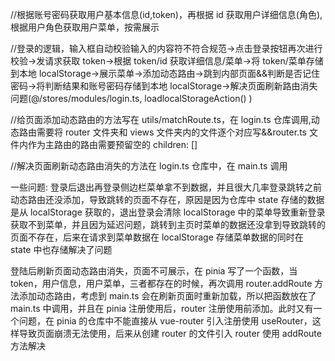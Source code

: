 //根据账号密码获取用户基本信息(id,token)，再根据 id 获取用户详细信息(角色),根据用户角色获取用户菜单，按需展示

//登录的逻辑，输入框自动校验输入的内容符不符合规范->点击登录按钮再次进行校验->发请求获取 token->根据 token/id 获取详细信息/菜单->将 token/菜单存储到本地 localStorage->展示菜单->添加动态路由->跳到内部页面&&判断是否记住密码->将判断结果和账号密码存储到本地 localStorage->解决页面刷新路由消失问题(@/stores/modules/login.ts, loadlocalStorageAction() )

//给页面添加动态路由的方法写在 utils/matchRoute.ts，在 login.ts 仓库调用,动态路由需要将 router 文件夹和 views 文件夹内的文件逐个对应写&&router.ts 文件内作为主路由的路由需要预留空的 children: []

//解决页面刷新动态路由消失的方法在 login.ts 仓库中，在 main.ts 调用

一些问题:
登录后退出再登录侧边栏菜单拿不到数据，并且很大几率登录跳转之前动态路由还没添加，导致跳转的页面不存在，原因是因为仓库中 state 存储的数据是从 localStorage 获取的，退出登录会清除 localStorage 中的菜单导致重新登录获取不到菜单，并且因为延迟问题，跳转到主页时菜单的数据还没拿到导致跳转的页面不存在，后来在请求到菜单数据在 localStorage 存储菜单数据的同时在 state 中也存储解决了问题

登陆后刷新页面动态路由消失，页面不可展示，在 pinia 写了一个函数，当 token，用户信息，用户菜单，三者都存在的时候，再次调用 router.addRoute 方法添加动态路由，考虑到 main.ts 会在刷新页面时重新加载，所以把函数放在了 main.ts 中调用，并且在 pinia 注册使用后，router 注册使用前添加。此时又有一个问题，在 pinia 的仓库中不能直接从 vue-router 引入注册使用 useRouter，这样导致页面崩溃无法使用，后来从创建 router 的文件引入 router 使用 addRoute 方法解决
